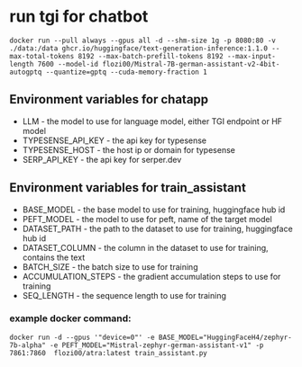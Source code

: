 # run tgi for chatbot
```
docker run --pull always --gpus all -d --shm-size 1g -p 8080:80 -v ./data:/data ghcr.io/huggingface/text-generation-inference:1.1.0 --max-total-tokens 8192 --max-batch-prefill-tokens 8192 --max-input-length 7600 --model-id flozi00/Mistral-7B-german-assistant-v2-4bit-autogptq --quantize=gptq --cuda-memory-fraction 1
```

## Environment variables for chatapp

* LLM - the model to use for language model, either TGI endpoint or HF model
* TYPESENSE_API_KEY - the api key for typesense
* TYPESENSE_HOST - the host ip or domain for typesense
* SERP_API_KEY - the api key for serper.dev


## Environment variables for train_assistant

* BASE_MODEL - the base model to use for training, huggingface hub id
* PEFT_MODEL - the model to use for peft, name of the target model
* DATASET_PATH - the path to the dataset to use for training, huggingface hub id
* DATASET_COLUMN - the column in the dataset to use for training, contains the text
* BATCH_SIZE - the batch size to use for training
* ACCUMULATION_STEPS - the gradient accumulation steps to use for training
* SEQ_LENGTH - the sequence length to use for training

### example docker command:

```
docker run -d --gpus '"device=0"' -e BASE_MODEL="HuggingFaceH4/zephyr-7b-alpha" -e PEFT_MODEL="Mistral-zephyr-german-assistant-v1" -p 7861:7860  flozi00/atra:latest train_assistant.py
```